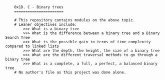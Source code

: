 		0x1D. C - Binary trees
		======================

		# This repository contains modules on the above topic.
		# Leaner objectives include:
			>>> What is a binary tree
			>>> What is the difference between a binary tree and a Binary Search Tree
			>>> What is the possible gain in terms of time complexity compared to linked lists
			>>> What are the depth, the height, the size of a binary tree
			>>> What are the different traversal methods to go through a binary tree
			>>> What is a complete, a full, a perfect, a balanced binary tree
		# No author's file as this project was done alone.
